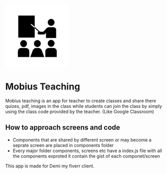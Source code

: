 <img src="./assets/icon.png" width="200" height="200"/>
<h1>Mobius Teaching</h1>
<p>Mobius teaching is an app for teacher to create classes and share there quizes, pdf, images in the class while students can join the class by simply using the class code provided by the teacher. (Like Google Classroom)</p>

<h2>How to approach screens and code</h2>
<ul>
<li>Components that are shared by different screen or may become a seprate screen are placed in components folder</li>
<li>Every major folder components, screens etc have a index.js file with all the components exproted it contain the gist of each componet/screen</li>
</ul>

<p>This app is made for Demi my fiverr client.</p>
